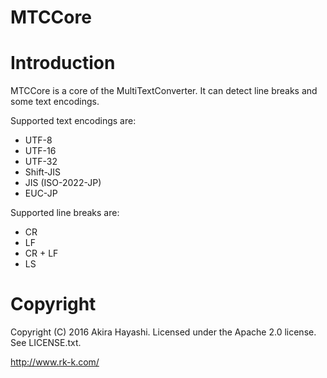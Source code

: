MTCCore
=============

# Introduction
MTCCore is a core of the MultiTextConverter.
It can detect line breaks and some text encodings.

Supported text encodings are:
* UTF-8
* UTF-16
* UTF-32
* Shift-JIS
* JIS (ISO-2022-JP)
* EUC-JP

Supported line breaks are:
* CR
* LF
* CR + LF
* LS

# Copyright
Copyright (C) 2016 Akira Hayashi. Licensed under the Apache 2.0 license. See LICENSE.txt.

http://www.rk-k.com/
